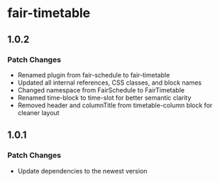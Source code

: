 # fair-timetable

## 1.0.2

### Patch Changes

- Renamed plugin from fair-schedule to fair-timetable
- Updated all internal references, CSS classes, and block names
- Changed namespace from FairSchedule to FairTimetable
- Renamed time-block to time-slot for better semantic clarity
- Removed header and columnTitle from timetable-column block for cleaner layout

## 1.0.1

### Patch Changes

- Update dependencies to the newest version
